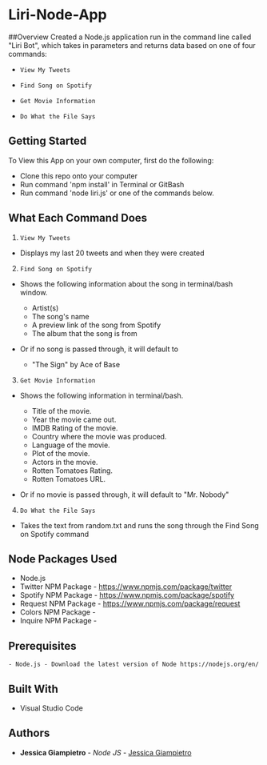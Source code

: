# Liri-Node-App

##Overview
Created a Node.js application run in the command line called "Liri Bot", which takes in parameters and returns data based on one of four commands:

  * `View My Tweets`

  * `Find Song on Spotify`

  * `Get Movie Information`

  * `Do What the File Says`

## Getting Started
To View this App on your own computer, first do the following: 
- Clone this repo onto your computer
- Run command 'npm install' in Terminal or GitBash
- Run command 'node liri.js' or one of the commands below.

## What Each Command Does

1. `View My Tweets`

  * Displays my last 20 tweets and when they were created

2. `Find Song on Spotify`

  * Shows the following information about the song in terminal/bash window.
    * Artist(s)
    * The song's name
    * A preview link of the song from Spotify
    * The album that the song is from

  * Or if no song is passed through, it will default to
    * "The Sign" by Ace of Base

3. `Get Movie Information`

  * Shows the following information in terminal/bash.

    * Title of the movie.
    * Year the movie came out.
    * IMDB Rating of the movie.
    * Country where the movie was produced.
    * Language of the movie.
    * Plot of the movie.
    * Actors in the movie.
    * Rotten Tomatoes Rating.
    * Rotten Tomatoes URL.

  * Or if no movie is passed through, it will default to "Mr. Nobody"

4. `Do What the File Says`

  * Takes the text from random.txt and runs the song through the Find Song on Spotify command

## Node Packages Used
- Node.js
- Twitter NPM Package - https://www.npmjs.com/package/twitter
- Spotify NPM Package - https://www.npmjs.com/package/spotify
- Request NPM Package - https://www.npmjs.com/package/request
- Colors NPM Package - 
- Inquire NPM Package -

## Prerequisites
```
- Node.js - Download the latest version of Node https://nodejs.org/en/
```

## Built With

* Visual Studio Code

## Authors

* **Jessica Giampietro** - *Node JS* - [Jessica Giampietro](https://github.com/giampietrojess)